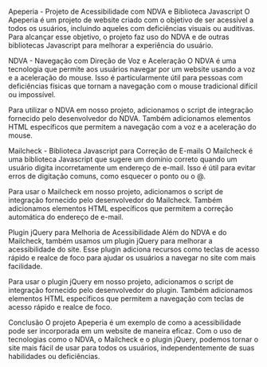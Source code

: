 Apeperia - Projeto de Acessibilidade com NDVA e Biblioteca Javascript
O Apeperia é um projeto de website criado com o objetivo de ser acessível a todos os usuários, incluindo aqueles com deficiências visuais ou auditivas. Para alcançar esse objetivo, o projeto faz uso do NDVA e de outras bibliotecas Javascript para melhorar a experiência do usuário.

NDVA - Navegação com Direção de Voz e Aceleração
O NDVA é uma tecnologia que permite aos usuários navegar por um website usando a voz e a aceleração do mouse. Isso é particularmente útil para pessoas com deficiências físicas que tornam a navegação com o mouse tradicional difícil ou impossível.

Para utilizar o NDVA em nosso projeto, adicionamos o script de integração fornecido pelo desenvolvedor do NDVA. Também adicionamos elementos HTML específicos que permitem a navegação com a voz e a aceleração do mouse.

Mailcheck - Biblioteca Javascript para Correção de E-mails
O Mailcheck é uma biblioteca Javascript que sugere um domínio correto quando um usuário digita incorretamente um endereço de e-mail. Isso é útil para evitar erros de digitação comuns, como esquecer o ponto ou o @.

Para usar o Mailcheck em nosso projeto, adicionamos o script de integração fornecido pelo desenvolvedor do Mailcheck. Também adicionamos elementos HTML específicos que permitem a correção automática do endereço de e-mail.

Plugin jQuery para Melhoria de Acessibilidade
Além do NDVA e do Mailcheck, também usamos um plugin jQuery para melhorar a acessibilidade do site. Esse plugin adiciona recursos como teclas de acesso rápido e realce de foco para ajudar os usuários a navegar no site com mais facilidade.

Para usar o plugin jQuery em nosso projeto, adicionamos o script de integração fornecido pelo desenvolvedor do plugin. Também adicionamos elementos HTML específicos que permitem a navegação com teclas de acesso rápido e realce de foco.

Conclusão
O projeto Apeperia é um exemplo de como a acessibilidade pode ser incorporada em um website de maneira eficaz. Com o uso de tecnologias como o NDVA, o Mailcheck e o plugin jQuery, podemos tornar o site mais fácil de usar para todos os usuários, independentemente de suas habilidades ou deficiências.